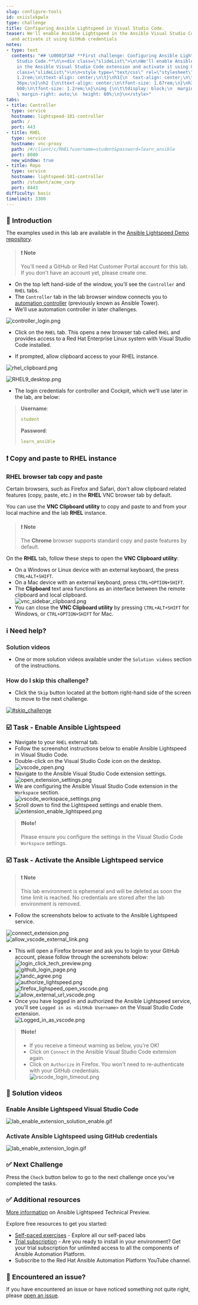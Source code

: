 ```yaml
---
slug: configure-tools
id: oxiislxkpwlx
type: challenge
title: Configuring Ansible Lightspeed in Visual Studio Code.
teaser: We'll enable Ansible Lightspeed in the Ansible Visual Studio Code extension
  and activate it using GitHub credentials
notes:
- type: text
  contents: "## \U0001F3AF **First challenge: Configuring Ansible Lightspeed in Visual
    Studio Code.**\n\n<div class=\"slideList\">\n\nWe'll enable Ansible Lightspeed
    in the Ansible Visual Studio Code extension and activate it using GitHub credentials.\n\n![lab_enable_extension_login.gif](../assets/lab_enable_extension_login.gif)\n<div
    class=\"slideList\">\n\n<style type=\"text/css\" rel=\"stylesheet\">\n.slideList{\n\tfont-size:
    1.2rem;\n\ttext-align: center;\n\t}\nh1{\n  text-align: center;\n\tfont-size:
    36px;\n}\nh2 {\n\ttext-align: center;\n\tfont-size: 1.67rem;\n}\nh3 {\n\tfont-weight:
    600;\n\tfont-size: 1.2rem;\n}\nimg {\n\t\tdisplay: block;\n  margin-left: au;to;\n
    \ margin-right: auto;\n  height: 60%;\n}\n</style>"
tabs:
- title: Controller
  type: service
  hostname: lightspeed-101-controller
  path: /
  port: 443
- title: RHEL
  type: service
  hostname: vnc-proxy
  path: /#/client/c/RHEL?username=student&password=learn_ansible
  port: 8080
  new_window: true
- title: Repo
  type: service
  hostname: lightspeed-101-controller
  path: /student/acme_corp
  port: 8443
difficulty: basic
timelimit: 3300
---
```


👋 Introduction
===

The examples used in this lab are available in the [Ansible Lightspeed Demo repository](https://github.com/craig-br/lightspeed-demos).

>### **❗️ Note**
>You'll need a GitHub or Red Hat Customer Portal account for this lab. If you don't have an account yet,  please create one.

- On the top left hand-side of the window, you'll see the `Controller` and `RHEL` tabs.
- The `Controller` tab in the lab browser window connects you to [automation controller](https://https://www.ansible.com/products/controller) (previously known as Ansible Tower).
- We'll use automation controller in later challenges.

![controller_login.png](../assets/controller_login.png)

- Click on the `RHEL` tab. This opens a new browser tab called `RHEL` and provides access to a Red Hat Enterprise Linux system with Visual Studio Code installed.

- If prompted, allow clipboard access to your RHEL instance.

![rhel_clipboard.png](../assets/rhel_clipboard.png)

![RHEL9_desktop.png](../assets/RHEL9_desktop.png)

- The login credentials for controller and Cockpit, which we'll use later in the lab, are below:

>**Username**:
> ```yaml
>student
>```
>**Password**:
>```yaml
>learn_ansible
>```

❗️ Copy and paste to **RHEL** instance
===

## **RHEL browser tab copy and paste**

Certain browsers, such as Firefox and Safari,  don't allow clipboard related features (copy, paste, etc.) in the **RHEL** VNC browser tab by default.

You can use the **VNC Clipboard utility** to copy and paste to and from your local machine and the lab **RHEL** instance.

>### **❗️ Note**
>The **Chrome** browser supports standard copy and paste features by default.

On the **RHEL** tab, follow these steps to open the **VNC Clipboard utility**:
-  On a Windows or Linux device with an external keyboard, the press `CTRL+ALT+SHIFT`.
-  On a Mac device with an external keyboard, press `CTRL+OPTION+SHIFT`.
- The **Clipboard** text area functions as an interface between the remote clipboard and local clipboard.
![vnc_sidebar_clipboard.png](../assets/vnc_sidebar_clipboard.png)
- You can close the **VNC Clipboard utility** by pressing `CTRL+ALT+SHIFT` for Windows, or  `CTRL+OPTION+SHIFT` for Mac.

ℹ️ Need help?
===

## Solution videos

- One or more solution videos available under the `Solution videos` section of the instructions.

## How do I skip this challenge?

- Click the `Skip` button located at the bottom right-hand side of the screen to move to the next challenge.

<a href="#skip_challenge">
  <img alt="#skip_challenge" src="../assets/skip_challenge.png" />
</a>

☑️ Task - Enable Ansible Lightspeed
===

- Navigate to your `RHEL` external tab.
- Follow the screenshot instructions below to enable Ansible Lightspeed in Visual Studio Code.
- Double-click on the Visual Studio Code icon on the desktop.
![vscode_open.png](../assets/vscode_open.png)
- Navigate to the Ansible Visual Studio Code extension settings.
![open_extension_settings.png](../assets/open_extension_settings.png)
- We are configuring the Ansible Visual Studio Code extension in the `Workspace` section.
![vscode_workspace_settings.png](../assets/vscode_workspace_settings.png)
- Scroll down to find the Lightspeed settings and enable them.
![extension_enable_lightspeed.png](../assets/extension_enable_lightspeed.png)

>**❗️Note!**
>
>Please ensure you configure the settings in the Visual Studio Code `Workspace` settings.

☑️ Task - Activate the Ansible Lightspeed service
===

>### **❗️ Note**
>
>This lab environment is ephemeral and will be deleted as soon the time limit is reached.
>No credentials are stored after the lab environment is removed.

- Follow the screenshots below to activate to the Ansible Lightspeed service.

![connect_extension.png](../assets/connect_extension.png)
![allow_vscode_external_link.png](../assets/allow_vscode_external_link.png)
- This will open a Firefox browser and ask you to login to your GitHub account, please follow through the screenshots below:
![login_click_tech_preview.png](../assets/login_click_tech_preview.png)
![github_login_page.png](../assets/github_login_page.png)
![tandc_agree.png](../assets/tandc_agree.png)
![authorize_lightspeed.png](../assets/authorize_lightspeed.png)
![firefox_lighspeed_open_vscode.png](../assets/firefox_lighspeed_open_vscode.png)
![allow_external_url_vscode.png](../assets/allow_external_url_vscode.png)
- Once you have logged in and authorized the Ansible Lightspeed service, you'll see `Logged in as <GitHub Username>` on the Visual Studio Code extension.
![Logged_in_as_vscode.png](../assets/Logged_in_as_vscode.png)

>**❗️Note!**
>
>- If you receive a timeout warning as below, you're OK!
>- Click on `Connect` in the Ansible Visual Studio Code extension again.
>- Click on `Authorize` in Firefox. You won't need to re-authenticate with your GitHub credentials.
>![vscode_login_timeout.png](../assets/vscode_login_timeout.png)

👀 Solution videos
===

## **Enable Ansible Lightspeed Visual Studio Code**
![lab_enable_extension_solution_enable.gif](../assets/lab_enable_extension_solution_enable.gif)

## Activate Ansible Lightspeed using GitHub credentials
![lab_enable_extension_login.gif](../assets/lab_enable_extension_login.gif)

✅ Next Challenge
===

Press the `Check` button below to go to the next challenge once you’ve completed the tasks.

✅ Additional resources
===

[More information](https://www.redhat.com/en/engage/project-wisdom) on Ansible Lightspeed Technical Preview.

Explore free resources to get you started:

* [Self-paced exercises](https://www.redhat.com/en/engage/redhat-ansible-automation-202108061218) - Explore all our self-paced labs
* [Trial subscription](http://red.ht/try_ansible) - Are you ready to install in your environment? Get your trial subscription for unlimited access to all the components of Ansible Automation Platform.
* Subscribe to the Red Hat Ansible Automation Platform YouTube channel.

🐛 Encountered an issue?
====
If you have encountered an issue or have noticed something not quite right, please [open an issue](https://github.com/ansible/instruqt/issues/new?labels=lightspeed-101&title=New+Intro+to+Lightspeed+issue:+configure-tools&assignees=craig-br).

<style type="text/css" rel="stylesheet">
  .lightbox {
    display: none;
    position: fixed;
    justify-content: center;
    align-items: center;
    z-index: 999;
    top: 0;
    left: 0;
    right: 0;
    bottom: 0;
    padding: 1rem;
    background: rgba(0, 0, 0, 0.8);
    margin-left: auto;
    margin-right: auto;
    margin-top: auto;
    margin-bottom: auto;
  }
  .lightbox:target {
    display: flex;
  }
  .lightbox img {
    /* max-height: 100% */
    max-width: 60%;
    max-height: 60%;
  }
  img {
    display: block;
    margin-left: auto;
    margin-right: auto;
  }
  h1 {
    font-size: 18px;
  }
  h2 {
    font-size: 16px;
    font-weight: 600
  }
  h3 {
    font-size: 14px;
    font-weight: 600
  }
  p span {
    font-size: 14px;
  }
  ul li span {
    font-size: 14px
  }
</style>

